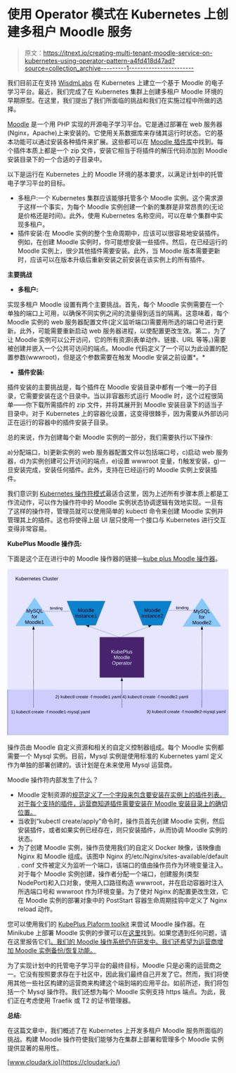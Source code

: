 # 使用 Operator 模式在 Kubernetes 上创建多租户 Moodle 服务

> 原文：<https://itnext.io/creating-multi-tenant-moodle-service-on-kubernetes-using-operator-pattern-a4fd418d47ad?source=collection_archive---------1----------------------->

我们目前正在支持 [WisdmLabs](https://wisdmlabs.com/) 在 Kubernetes 上建立一个基于 Moodle 的电子学习平台。最近，我们完成了在 Kubernetes 集群上创建多租户 Moodle 环境的早期原型。在这里，我们提出了我们所面临的挑战和我们在实施过程中所做的选择。

[Moodle](https://moodle.org/) 是一个用 PHP 实现的开源电子学习平台。它是通过部署在 web 服务器(Nginx，Apache)上来安装的。它使用关系数据库来存储其运行时状态。它的基本功能可以通过安装各种插件来扩展。这些都可以在 [Moodle 插件库](https://moodle.org/plugins/)中找到。每个插件本质上都是一个 zip 文件，安装它相当于将插件的解压代码添加到 Moodle 安装目录下的一个合适的子目录中。

以下是运行在 Kubernetes 上的 Moodle 环境的基本要求，以满足计划中的托管电子学习平台的目标。

*   多租户:一个 Kubernetes 集群应该能够托管多个 Moodle 实例。这个需求源于这样一个事实，为每个 Moodle 实例创建一个新的集群是非常昂贵的(无论是价格还是时间)。此外，使用 Kubernetes 名称空间，可以在单个集群中实现多租户。
*   插件安装:在 Moodle 实例的整个生命周期中，应该可以很容易地安装插件。例如，在创建 Moodle 实例时，你可能想安装一些插件。然后，在已经运行的 Moodle 实例上，很少其他插件需要安装。此外，当 Moodle 版本需要更新时，应该可以在版本升级后重新安装之前安装在该实例上的所有插件。

**主要挑战**

*   **多租户:**

实现多租户 Moodle 设置有两个主要挑战。首先，每个 Moodle 实例需要在一个单独的端口上可用，以确保不同实例之间的流量得到适当的隔离。这意味着，每个 Moodle 实例的 web 服务器配置文件(定义监听端口)需要用所选的端口号进行更新。此外，可能需要重新启动 web 服务器进程，以使配置更改生效。第二，为了让 Moodle 实例可以公开访问，它的所有资源(表单动作、链接、URL 等等。)需要被创建并嵌入一个公共可访问的端点。Moodle 代码定义了一个可以为此设置的配置参数(wwwroot)，但是这个参数需要在触发 Moodle 安装之前设置*。*

*   **插件安装:**

插件安装的主要挑战是，每个插件在 Moodle 安装目录中都有一个唯一的子目录，它需要安装在这个目录中。当以非容器形式运行 Moodle 时，这个过程很简单——你下载所需插件的 zip 文件，并将其展开到 Moodle 安装目录下的适当子目录中。对于 Kubernetes 上的容器化设置，这变得很棘手，因为需要从外部访问正在运行的容器中的插件安装子目录。

总的来说，作为创建每个新 Moodle 实例的一部分，我们需要执行以下操作:

a)分配端口，b)更新实例的 web 服务器配置文件以包括端口号，c)启动 web 服务器，d)为实例创建可公开访问的端点，e)设置 wwwroot 变量，f)触发安装，g)一旦安装完成，安装任何插件。此外，支持在已经运行的 Moodle 实例上安装插件。

我们意识到 [Kubernetes 操作符模式](https://coreos.com/blog/introducing-operators.html)最适合这里，因为上述所有步骤本质上都是工作流动作，可以作为操作符中的 Moodle 实例状态协调逻辑有效地实现。一旦有了这样的操作符，管理员就可以使用简单的 kubectl 命令来创建 Moodle 实例并管理其上的插件。这也将使得上层 UI 层只使用一个接口与 Kubernetes 进行交互变得非常容易。

**KubePlus Moodle 操作员:**

下面是这个正在进行中的 Moodle 操作器的链接—[kube plus Moodle 操作器](https://github.com/cloud-ark/kubeplus-operators/tree/master/moodle)。

![](img/4ccea8a874c46dfabb37c23f14c5b794.png)

操作员由 Moodle 自定义资源和相关的自定义控制器组成。每个 Moodle 实例都需要一个 Mysql 实例。目前，Mysql 实例是使用标准的 Kubernetes yaml 定义作为单独的部署创建的。该计划是在未来使用 Mysql 运营商。

Moodle 操作符内部发生了什么？

*   Moodle 定制资源的[规范定义了一个字段来包含要安装在实例上的插件列表。对于每个支持的插件，运营商知道插件需要安装在 Moodle 安装目录上的确切位置。](https://github.com/cloud-ark/kubeplus-operators/blob/master/moodle/artifacts/moodle1.yaml)
*   当收到“kubectl create/apply”命令时，操作员首先创建 Moodle 实例，然后安装插件，或者如果实例已经存在，则只安装插件，从而协调 Moodle 实例的状态。
*   为了创建 Moodle 实例，操作员使用我们的自定义 Docker 映像，该映像由 Nginx 和 Moodle 组成。该图中 Nginx 的/etc/Nginx/sites-available/default . conf 文件被定义为监听一个端口，该端口的值由操作员作为环境变量注入。对于每个 Moodle 实例创建，操作者分配一个端口，创建服务(类型 NodePort)和入口对象，使用入口路径构造 wwwroot，并在启动容器时注入所选端口号和 wwwroot 作为环境变量。为了使对 Nginx 的配置更改生效，它在 Moodle 实例的部署对象中的 PostStart 容器生命周期挂钩中定义了 Nginx reload 动作。

您可以使用我们的 [KubePlus Plaform toolkit](https://github.com/cloud-ark/kubeplus) 来尝试 Moodle 操作器。在 Minikube 上部署 Moodle 实例的步骤可以在[这里](https://github.com/cloud-ark/kubeplus/blob/master/examples/moodle/steps.txt)找到。如果您遇到任何问题，请在这里报告它们[。我们的 Moodle 操作系统仍在研发中。我们还希望为运营商增加 Moodle 实例备份/恢复功能。](https://github.com/cloud-ark/kubeplus/issues)

为了实现计划中的托管电子学习平台的最终目标，Moodle 只是必需的运营商之一。它没有按照要求存在于社区中，因此我们最终自己开发了它。然而，我们将使用其他一些社区构建的运营商来构建这个端到端的应用平台。如前所述，我们将包括一个 Mysql 操作符。我们还想为每个 Moodle 实例支持 https 端点。为此，我们正在考虑使用 Traefik 或 T2 的证书管理器。

**总结:**

在这篇文章中，我们概述了在 Kubernetes 上开发多租户 Moodle 服务所面临的挑战。构建 Moodle 操作符使我们能够为在集群上部署和管理多个 Moodle 实例提供显著的易用性。

[www.cloudark.io](https://cloudark.io/)